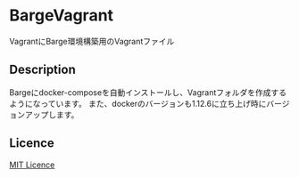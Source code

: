BargeVagrant
====

VagrantにBarge環境構築用のVagrantファイル


## Description
Bargeにdocker-composeを自動インストールし、Vagrantフォルダを作成するようになっています。
また、dockerのバージョンも1.12.6に立ち上げ時にバージョンアップします。

## Licence

[MIT Licence](https://github.com/tcnksm/tool/blob/master/LICENCE)